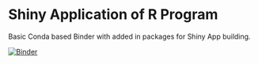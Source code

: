 # Shiny Application of R Program
Basic Conda based Binder with added in packages for Shiny App building.

[![Binder](https://mybinder.org/badge_logo.svg)](https://mybinder.org/v2/gh/Ellyssa-Sherman/ShinyDashboard.git/HEAD)
